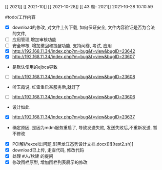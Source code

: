 [[ 2021]]
[[ 2021-10]]
[[ 2021-10-28]]
[[ 43 周- 2021]]
 2021-10-28 10:10:59
 
   #todo/工作内容
 - [x] download的修改, 对文件上传下载, 如何保证安全, 文件内容验证是否为合法的文件,
 - [ ] 应用管理,增加审核功能
 - [ ] 安全审核, 增加撤回和提醒功能, 支持问卷, 考试, 应用
-  [x] http://192.168.11.34/index.php?m=bug&f=view&bugID=23642
- [x] http://192.168.11.34/index.php?m=bug&f=view&bugID=23607
- 是默认使用的ejbca导致
-  [ ] http://192.168.11.34/index.php?m=bug&f=view&bugID=23608
- 听玉霞说, 红雷重启某服务后,就好了
- [ ] http://192.168.11.34/index.php?m=bug&f=view&bugID=23606
- 设计如此
- [x] http://192.168.11.34/index.php?m=bug&f=view&bugID=23637
- 确定原因, 是因为mdm服务重启了, 导致发送失败, 发送失败后,不重新发送, 暂不修改
- [x] POI解析excel出问题,![[黑龙江态势设计文档.docx]]![[test2.sh]]
- [x] download已上传, 走查代码, 修改代码
- [x] 处理 #人/秋建 的提问
- [x] 修改围栏原型, 增加围栏列表展示的修改
